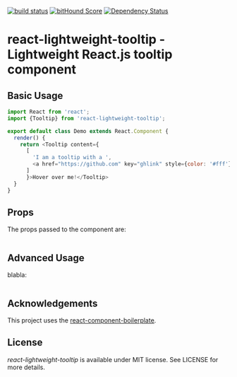 [![build status](https://secure.travis-ci.org/mcumpl/react-lightweight-tooltip.svg)](http://travis-ci.org/mcumpl/react-lightweight-tooltip) [![bitHound Score](https://www.bithound.io/github/mcumpl/react-lightweight-tooltip/badges/score.svg)](https://www.bithound.io/github/mcumpl/react-lightweight-tooltip) [![Dependency Status](https://david-dm.org/mcumpl/react-lightweight-tooltip.svg)](https://david-dm.org/mcumpl/react-lightweight-tooltip)
# react-lightweight-tooltip - Lightweight React.js tooltip component

## Basic Usage

```js
import React from 'react';
import {Tooltip} from 'react-lightweight-tooltip';

export default class Demo extends React.Component {
  render() {
    return <Tooltip content={
      [
        'I am a tooltip with a ', 
        <a href="https://github.com" key="ghlink" style={color: '#fff'}>link</a>,
      ]
      }>Hover over me!</Tooltip>
  }
}
```

## Props
The props passed to the component are:
```js

```

## Advanced Usage
blabla:
```js

```

## Acknowledgements

This project uses the [react-component-boilerplate](https://github.com/survivejs/react-component-boilerplate).

## License

*react-lightweight-tooltip* is available under MIT license. See LICENSE for more details.
